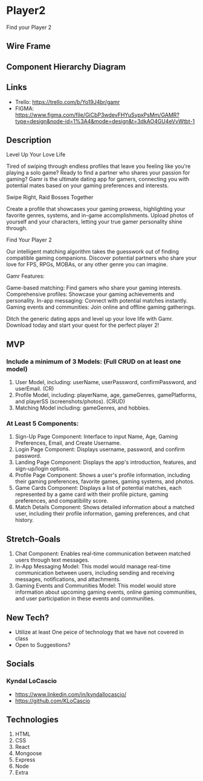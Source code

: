 # Player2
Find your Player 2

## Wire Frame

## Component Hierarchy Diagram

## Links
- Trello: https://trello.com/b/Yo19J4br/gamr
- FIGMA: https://www.figma.com/file/GiCbP3wdevFHYuSypxPsMm/GAMR?type=design&node-id=1%3A4&mode=design&t=3dkAO4GU4eVvWtbt-1

## Description
Level Up Your Love Life

Tired of swiping through endless profiles that leave you feeling like you're playing a solo game? Ready to find a partner who shares your passion for gaming? Gamr is the ultimate dating app for gamers, connecting you with potential mates based on your gaming preferences and interests.

Swipe Right, Raid Bosses Together

Create a profile that showcases your gaming prowess, highlighting your favorite genres, systems, and in-game accomplishments. Upload photos of yourself and your characters, letting your true gamer personality shine through.

Find Your Player 2

Our intelligent matching algorithm takes the guesswork out of finding compatible gaming companions. Discover potential partners who share your love for FPS, RPGs, MOBAs, or any other genre you can imagine.

Gamr Features:

Game-based matching: Find gamers who share your gaming interests.
Comprehensive profiles: Showcase your gaming achievements and personality.
In-app messaging: Connect with potential matches instantly.
Gaming events and communities: Join online and offline gaming gatherings.

Ditch the generic dating apps and level up your love life with Gamr. Download today and start your quest for the perfect player 2!

## MVP
### Include a minimum of 3 Models: (Full CRUD on at least one model)
01. User Model, including: userName, userPassword, confirmPassword, and userEmail. (CR)
02. Profile Model, including: playerName, age, gameGenres, gamePlatforms, and playerSS (screenshots/photos). (CRUD)
03. Matching Model including: gameGenres, and hobbies.

### At Least 5 Components:
01. Sign-Up Page Component: Interface to input Name, Age, Gaming Preferences, Email, and Create Username.
02. Login Page Component: Displays username, password, and confirm password.
03. Landing Page Component: Displays the app's introduction, features, and sign-up/login options.
04. Profile Page Component: Shows a user's profile information, including their gaming preferences, favorite games, gaming systems, and photos.
05. Game Cards Component: Displays a list of potential matches, each represented by a game card with their profile picture, gaming preferences, and compatibility score.
06. Match Details Component: Shows detailed information about a matched user, including their profile information, gaming preferences, and chat history.

## Stretch-Goals
01. Chat Component: Enables real-time communication between matched users through text messages.
02. In-App Messaging Model: This model would manage real-time communication between users, including sending and receiving messages, notifications, and attachments.
03. Gaming Events and Communities Model: This model would store information about upcoming gaming events, online gaming communities, and user participation in these events and communities.

## New Tech?
- Utilize at least One peice of technology that we have not covered in class
- Open to Suggestions?

## Socials
### Kyndal LoCascio
- https://www.linkedin.com/in/kyndallocascio/
- https://github.com/KLoCascio

## Technologies
01. HTML
02. CSS
03. React
04. Mongoose
05. Express
06. Node
07. Extra 
